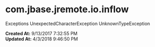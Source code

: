 # com.jbase.jremote.io.inflow

Exceptions UnexpectedCharacterException UnknownTypeException  

**Created At:** 9/13/2017 7:32:55 PM  
**Updated At:** 4/3/2018 9:46:50 PM  

